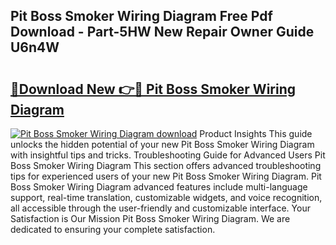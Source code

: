 ## Pit Boss Smoker Wiring Diagram Free Pdf Download - Part-5HW New Repair Owner Guide U6n4W

# <h2><a href="http://dfszyqg.blite.top/?on=Pit+Boss+Smoker+Wiring+Diagram">🔗Download New 👉🔴 Pit Boss Smoker Wiring Diagram</a></h2>

[![Pit Boss Smoker Wiring Diagram download](https://i.imgur.com/lujVjoI.png)](http://dfszyqg.blite.top/?on=Pit+Boss+Smoker+Wiring+Diagram)
Product Insights This guide unlocks the hidden potential of your new Pit Boss Smoker Wiring Diagram with insightful tips and tricks. Troubleshooting Guide for Advanced Users Pit Boss Smoker Wiring Diagram This section offers advanced troubleshooting tips for experienced users of your new Pit Boss Smoker Wiring Diagram. Pit Boss Smoker Wiring Diagram advanced features include multi-language support, real-time translation, customizable widgets, and voice recognition, all accessible through the user-friendly and customizable interface. Your Satisfaction is Our Mission Pit Boss Smoker Wiring Diagram. We are dedicated to ensuring your complete satisfaction.
